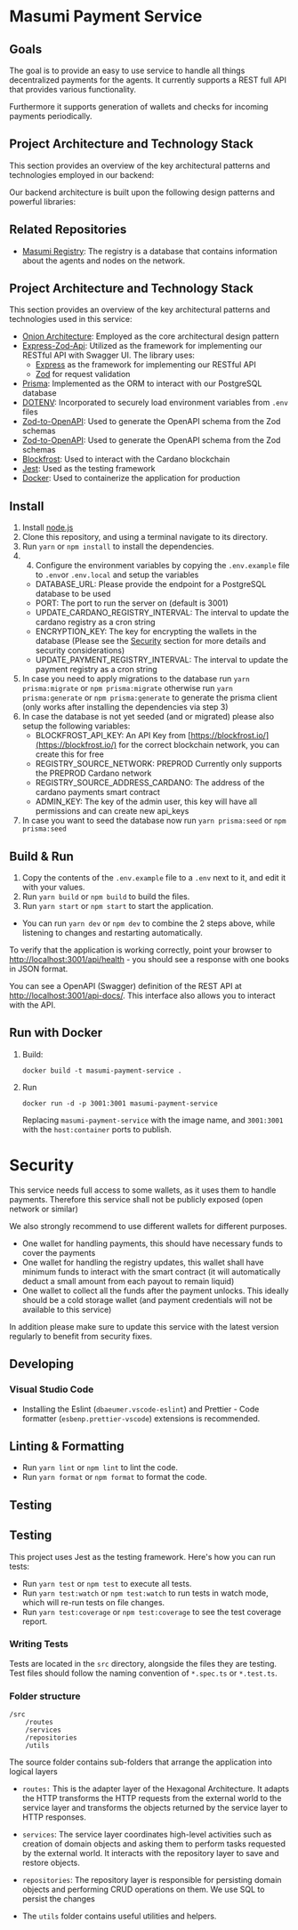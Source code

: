 # Masumi Payment Service

## Goals

The goal is to provide an easy to use service to handle all things decentralized payments for the agents.
It currently supports a REST full API that provides various functionality.

Furthermore it supports generation of wallets and checks for incoming payments periodically.

## Project Architecture and Technology Stack

This section provides an overview of the key architectural patterns and technologies employed in our backend:

Our backend architecture is built upon the following design patterns and powerful libraries:

## Related Repositories

- [Masumi Registry](https://github.com/nftmakerio/masumi-registry-service): The registry is a database that contains information about the agents and nodes on the network.

## Project Architecture and Technology Stack

This section provides an overview of the key architectural patterns and technologies used in this service:

- [Onion Architecture](http://jeffreypalermo.com/blog/the-onion-architecture-part-1/):
  Employed as the core architectural design pattern
- [Express-Zod-Api](https://www.npmjs.com/package/express-zod-api): Utilized as the framework for implementing our RESTful API with Swagger UI. The library uses:
  - [Express](http://expressjs.com/) as the framework for implementing our RESTful API
  - [Zod](https://www.npmjs.com/package/zod) for request validation
- [Prisma](https://www.prisma.io/): Implemented as the ORM to interact with our PostgreSQL database
- [DOTENV](https://www.npmjs.com/package/dotenv): Incorporated to securely load environment variables from `.env` files
- [Zod-to-OpenAPI](https://www.npmjs.com/package/@asteasolutions/zod-to-openapi): Used to generate the OpenAPI schema from the Zod schemas
- [Zod-to-OpenAPI](https://www.npmjs.com/package/@asteasolutions/zod-to-openapi): Used to generate the OpenAPI schema from the Zod schemas
- [Blockfrost](https://www.npmjs.com/package/@blockfrost/blockfrost-js): Used to interact with the Cardano blockchain
- [Jest](https://jestjs.io/): Used as the testing framework
- [Docker](https://www.docker.com/): Used to containerize the application for production

## Install

1. Install [node.js](https://nodejs.org/en/download/)
2. Clone this repository, and using a terminal navigate to its directory.
3. Run `yarn` or `npm install` to install the dependencies.
4. 4. Configure the environment variables by copying the `.env.example` file to `.env`or `.env.local` and setup the variables
   - DATABASE_URL: Please provide the endpoint for a PostgreSQL database to be used
   - PORT: The port to run the server on (default is 3001)
   - UPDATE_CARDANO_REGISTRY_INTERVAL: The interval to update the cardano registry as a cron string
   - ENCRYPTION_KEY: The key for encrypting the wallets in the database (Please see the [Security](#security) section for more details and security considerations)
   - UPDATE_PAYMENT_REGISTRY_INTERVAL: The interval to update the payment registry as a cron string
5. In case you need to apply migrations to the database run `yarn prisma:migrate` or `npm prisma:migrate` otherwise run `yarn prisma:generate` or `npm prisma:generate` to generate the prisma client (only works after installing the dependencies via step 3)
6. In case the database is not yet seeded (and or migrated) please also setup the following variables:
   - BLOCKFROST_API_KEY: An API Key from [https://blockfrost.io/](https://blockfrost.io/) for the correct blockchain network, you can create this for free
   - REGISTRY_SOURCE_NETWORK: PREPROD Currently only supports the PREPROD Cardano network
   - REGISTRY_SOURCE_ADDRESS_CARDANO: The address of the cardano payments smart contract
   - ADMIN_KEY: The key of the admin user, this key will have all permissions and can create new api_keys
7. In case you want to seed the database now run `yarn prisma:seed` or `npm prisma:seed`

## Build & Run

1. Copy the contents of the `.env.example` file to a `.env` next to it, and edit it with your values.
2. Run `yarn build` or `npm build` to build the files.
3. Run `yarn start` or `npm start` to start the application.

- You can run `yarn dev` or `npm dev` to combine the 2 steps above, while listening to changes and restarting automatically.

To verify that the application is working correctly, point your browser to
[http://localhost:3001/api/health](http://localhost:3001/api/health) - you
should see a response with one books in JSON format.

You can see a OpenAPI (Swagger) definition of the REST API at
[http://localhost:3001/api-docs/](http://localhost:3001/api-docs/). This
interface also allows you to interact with the API.

## Run with Docker

1. Build:

   ```
   docker build -t masumi-payment-service .
   ```

2) Run
   ```
   docker run -d -p 3001:3001 masumi-payment-service
   ```
   Replacing `masumi-payment-service` with the image name, and `3001:3001` with the `host:container` ports to publish.

# Security

This service needs full access to some wallets, as it uses them to handle payments. Therefore this service shall not be publicly exposed (open network or similar)

We also strongly recommend to use different wallets for different purposes.

- One wallet for handling payments, this should have necessary funds to cover the payments
- One wallet for handling the registry updates, this wallet shall have minimum funds to interact with the smart contract (it will automatically deduct a small amount from each payout to remain liquid)
- One wallet to collect all the funds after the payment unlocks. This ideally should be a cold storage wallet (and payment credentials will not be available to this service)

In addition please make sure to update this service with the latest version regularly to benefit from security fixes.

## Developing

### Visual Studio Code

- Installing the Eslint (`dbaeumer.vscode-eslint`) and Prettier - Code formatter (`esbenp.prettier-vscode`) extensions is recommended.

## Linting & Formatting

- Run `yarn lint` or `npm lint` to lint the code.
- Run `yarn format` or `npm format` to format the code.

## Testing

## Testing

This project uses Jest as the testing framework. Here's how you can run tests:

- Run `yarn test` or `npm test` to execute all tests.
- Run `yarn test:watch` or `npm test:watch` to run tests in watch mode, which will re-run tests on file changes.
- Run `yarn test:coverage` or `npm test:coverage` to see the test coverage report.

### Writing Tests

Tests are located in the `src` directory, alongside the files they are testing. Test files should follow the naming convention of `*.spec.ts` or `*.test.ts`.

### Folder structure

```
/src
    /routes
    /services
    /repositories
    /utils
```

The source folder contains sub-folders that arrange the application into logical
layers

- `routes:` This is the adapter layer of the Hexagonal Architecture. It adapts
  the HTTP transforms the HTTP requests from the external world to the service
  layer and transforms the objects returned by the service layer to HTTP
  responses.

- `services`: The service layer coordinates high-level activities such as
  creation of domain objects and asking them to perform tasks requested by the
  external world. It interacts with the repository layer to save and restore
  objects.

- `repositories`: The repository layer is responsible for persisting domain
  objects and performing CRUD operations on them. We use SQL to persist the
  changes

- The `utils` folder contains useful utilities and helpers.

